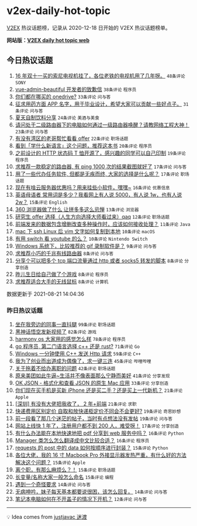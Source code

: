 # v2ex-daily-hot-topic

[V2EX](https://www.v2ex.com/) 热议话题榜，记录从 2020-12-18 日开始的 V2EX 热议话题榜单。

**网站版：[V2EX daily hot topic web](https://boojack.github.io/v2ex-daily-hot-topic-web/)**

## 今日热议话题

<!-- TODAY BEGIN -->

1. [16 年双十一买的索尼电视机挂了，各位老铁的电视机用了几年呀。](https://www.v2ex.com/t/797135) `48条评论` `SONY`
1. [vue-admin-beautiful 开发者的致歉信](https://www.v2ex.com/t/797159) `38条评论` `程序员`
1. [你们都在哪买的 onedrive?](https://www.v2ex.com/t/797138) `33条评论` `问与答`
1. [征求用药方面 APP 名字，用于毕业设计，希望大家可以贡献一些好点子。](https://www.v2ex.com/t/797195) `31条评论` `问与答`
1. [夏天自制饮料分享](https://www.v2ex.com/t/797136) `24条评论` `美酒与美食`
1. [请问处于二级路由器下的电脑如何通过一级路由器唤醒？请教网络工程大神！](https://www.v2ex.com/t/797186) `23条评论` `问与答`
1. [有没有湾区的老哥帮忙看看 offer](https://www.v2ex.com/t/797145) `22条评论` `职场话题`
1. [看到「学什么新语言」这个问题，推荐这本书](https://www.v2ex.com/t/797161) `20条评论` `程序员`
1. [之前设计的 HTTP 状态码 T 恤开源了，感兴趣的同学可以自己印制](https://www.v2ex.com/t/797144) `19条评论` `程序员`
1. [求推荐一款稳定的路由器, 有 ping 1000 次的结果截图就好了](https://www.v2ex.com/t/797204) `17条评论` `问与答`
1. [用了一些代办任务软件, 但都是无疾而终, 大家的选择是什么呢？](https://www.v2ex.com/t/797166) `17条评论` `职场话题`
1. [现在有啥云服务器优惠吗？用来挂些小软件，嘿嘿~](https://www.v2ex.com/t/797137) `16条评论` `优惠信息`
1. [英语母语者 常用词是多少？我看网上有人说 5000，有人说 1w，也有人说 2w？](https://www.v2ex.com/t/797194) `15条评论` `English`
1. [360 浏览器做了什么 让拼多多这么忌惮](https://www.v2ex.com/t/797174) `13条评论` `浏览器`
1. [研究生 offer 选择（人生方向选择大师看过来）qaq](https://www.v2ex.com/t/797167) `12条评论` `职场话题`
1. [前端发来的数据包含增删改查多种操作时，应该如何接收处理？](https://www.v2ex.com/t/797170) `11条评论` `Java`
1. [mac 下 ssh Linux 后 vim 文字如何复制到本地](https://www.v2ex.com/t/797205) `10条评论` `macOS`
1. [有用 switch 看 youtube 的么？](https://www.v2ex.com/t/797190) `10条评论` `Nintendo Switch`
1. [Windows 系统下，比较推荐的 gif 录制软件是？](https://www.v2ex.com/t/797173) `9条评论` `问与答`
1. [求推荐小巧的千兆有线路由器](https://www.v2ex.com/t/797212) `8条评论` `问与答`
1. [分享个可以把多个 tcp 端口流量通过 http 或者 socks5 转发的脚本](https://www.v2ex.com/t/797178) `8条评论` `分享创造`
1. [昨儿生日给自己做了个游戏](https://www.v2ex.com/t/797165) `8条评论` `程序员`
1. [求推荐适合大手的无线鼠标](https://www.v2ex.com/t/797142) `8条评论` `计算机`

数据更新于 2021-08-21 14:04:36

<!-- TODAY END -->

### 昨日热议话题

<!-- YESTERDAY BEGIN -->

1. [坐在我旁边的同事一直抖腿](https://www.v2ex.com/t/796934) `99条评论` `职场话题`
1. [黑神话悟空发新视频了](https://www.v2ex.com/t/796970) `82条评论` `游戏`
1. [harmony os 大家用的感觉怎么样](https://www.v2ex.com/t/796954) `78条评论` `程序员`
1. [go 程序员, 第二门语言选择 c++ 还是 rust?](https://www.v2ex.com/t/796969) `71条评论` `Go`
1. [Windows 一分钟使用 C++ 发送 Http 请求](https://www.v2ex.com/t/796981) `59条评论` `C++`
1. [我为了创业而出道成为偶像了，求一键三连](https://www.v2ex.com/t/796910) `45条评论` `哔哩哔哩`
1. [关于拖着不给办离职的问题](https://www.v2ex.com/t/796927) `42条评论` `职场话题`
1. [原来美团如此牛逼~生活并不像表面那么宁静而美好](https://www.v2ex.com/t/797025) `41条评论` `分享发现`
1. [OK JSON - 格式化和查看 JSON 的原生 Mac 应用](https://www.v2ex.com/t/796925) `33条评论` `分享创造`
1. [你们现在买手机是买新 iPhone 还是买二手？还是买上一代新机？](https://www.v2ex.com/t/797055) `21条评论` `Apple`
1. [[深圳] 有没有大佬把我收了， 2 年+前端](https://www.v2ex.com/t/796923) `21条评论` `求职`
1. [快递费用区别定价 自取和放快递柜定价不同会不会更好?](https://www.v2ex.com/t/797080) `19条评论` `奇思妙想`
1. [前一段看了那几个迷茫的帖子，当时有点想法没有发帖](https://www.v2ex.com/t/796938) `19条评论` `问与答`
1. [网站上线快 1 年了，注册用户都不到 200 人，难受呀！](https://www.v2ex.com/t/797038) `17条评论` `分享创造`
1. [有什么办法能在本地快速地把 pdf 分享到 web 服务中吗？](https://www.v2ex.com/t/797042) `16条评论` `Python`
1. [Manager 类怎么怎么翻译成中文比较合适？](https://www.v2ex.com/t/796918) `16条评论` `程序员`
1. [requests 的 post 中的 data 如何按顺序进行封装？](https://www.v2ex.com/t/797095) `15条评论` `Python`
1. [各位大佬，我的 16 寸 Macbook Pro 外接显示器发热严重，有什么好的方法解决这个问题？](https://www.v2ex.com/t/797081) `15条评论` `Apple`
1. [离个职，有那么麻烦么？！](https://www.v2ex.com/t/797064) `15条评论` `职场话题`
1. [长变量/名称大家一般怎么命名](https://www.v2ex.com/t/796985) `15条评论` `编程`
1. [遇到一个奇怪要求](https://www.v2ex.com/t/796971) `14条评论` `问与答`
1. [无病呻吟，妹子每天基本都要说很困，该怎么回复。](https://www.v2ex.com/t/796955) `14条评论` `问与答`
1. [笔记本电脑如何在不开盖子的情况下开机？](https://www.v2ex.com/t/797056) `12条评论` `问与答`

<!-- YESTERDAY END -->

---

💡 Idea comes from [justjavac 迷渡](https://github.com/justjavac/)
